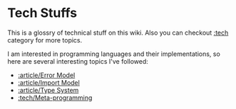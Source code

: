 # Tech Stuffs

This is a glossry of technical stuff on this wiki.
Also you can checkout [:tech]() category for more topics.

I am interested in programming languages and their implementations,
so here are several interesting topics I've followed:

  * [:article/Error Model]()
  * [:article/Import Model]()
  * [:article/Type System]()
  * [:tech/Meta-programming]()
